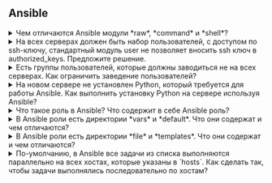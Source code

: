 ## Ansible


<details>
  <summary>Чем отличаются Ansible модули *raw*, *command* и *shell*?</summary>

Модуль *raw* отличается от *command* и *shell* тем, что не выполняет дополнительную обработку выполнения команды. Эти дополнительные обработки присутствуют в почти любом модуле Ansible. Модуль *raw* передает команду, как есть, в "сыром" (raw) виде без проверок.
Модули *command* и *shell* отличаются тем, что в модуле *command* команда выполняется без прохождения через командную оболочку `/bin/sh`. Поэтому переменные определенные в оболочке и перенаправления - конвееры работать не будут. Модуль *shell* выполняет команды через оболочку по умолчанию `/bin/sh`. Поэтому там будут доступны переменные оболочки и перенаправления.

</details>



<details>
  <summary>На всех серверах должен быть набор пользователей, с доступом по ssh-ключу, стандартный модуль user не позволяет вносить ssh ключ в authorized_keys. Предложите решение.</summary>

1. Использовать модуль `authorized_key` для добавления ключей.
2. Использовать модуль `shell`, чтобы вручную с использованием команды `cat {{ PUBLIC_SSH_KEY }} >> /home/{{ USER }}/.ssh/authorized_keys` добавить ключ. В данном случае шаблоны Jinja2 PUBLIC_SSH_KEY и USER должны быть заданы.

</details>



<details>
  <summary>Есть группы пользователей, которые должны заводиться не на всех серверах. Как ограничить заведение пользователей?</summary>

Сгруппировать сервера, на которых должны заводиться группы пользователей, в инвентори или написать в плейбуке условие, которому передаётся список серверов, на которых необходимо выполнить задачу.

</details>



<details>
  <summary>На новом сервере не установлен Python, который требуется для работы Ansible. Как выполнить установку Python на сервере используя Ansible?</summary>

Использовать модуль `raw`, которому необходимо передать команду для установки python на сервере. Модуль `raw` принимает команду без дополнительной обработки Python и выполняет её на сервере.

</details>



<details>
  <summary>Что такое роль в Ansible? Что содержит в себе Ansible роль?</summary>

Ansible роль представляет собой структурированный плейбук, содержащий, как минимум, набор задач (tasks) и дополнительно - обработчики событий (handlers), переменных (default и vars), файлов (files), шаблонов (templates), описание и зависимости (metadata) и тесты (tests).

</details>



<details>
  <summary>В Ansible роли есть директории *vars* и *default*. Что они содержат и чем отличаются?</summary>

Ansible применяет порядок приоритета переменных. Ниже представлен список в порядке повышения приоритета.

1. command line values (for example, -u my_user, these are not variables)
2. role defaults (defined in role/defaults/main.yml)
3. inventory file or script group vars
4. inventory group_vars/all
5. playbook group_vars/all
6. inventory group_vars/*
7. playbook group_vars/*
8. inventory file or script host vars
9. inventory host_vars/*
10. playbook host_vars/*
11. host facts / cached set_facts
12. play vars
13. play vars_prompt
14. play vars_files
15. role vars (определяемые в role/vars/main.yml)
16. block vars (только для задач в `block`)
17. task vars (только для задач)
18. include_vars
19. set_facts / registered vars
20. role (и include_role) params
21. include params
22. extra vars (например, -e "user=my_user")(всегда приоритетнее)

Соответственно переменные в *vars* будут приорететнее, чем в *defaults*.

</details>



<details>
  <summary>В Ansible роли есть директории *file* и *templates*. Что они содержат и чем отличаются?</summary>

*files* - содержит файлы, которые будут скопированы на настраиваемые хосты; так же — может содержать скрипты, которые позже будут запускаться на хостах.

*templates* - содержит шаблоны файлов с переменными.

</details>



<details>
  <summary>По-умолчанию, в Ansible все задачи из списка выполняются параллельно на всех хостах, которые указаны в `hosts`. Как сделать так, чтобы задачи выполнялись последовательно по хостам?</summary>

Необходимо установить параметр `serial: 1`, чтобы определить количество хостов, на которых будут выполняться паралелльно задачи. Значение 1 будет значить, что все задачи будут проходить параллельно по 1 хосту за раз.

Ссылка на документацию: https://docs.ansible.com/ansible/latest/user_guide/playbooks_strategies.html#setting-the-batch-size-with-serial

</details>
